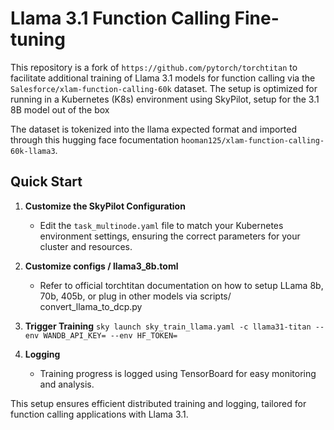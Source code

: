 # Llama 3.1 Function Calling Fine-tuning

This repository is a fork of `https://github.com/pytorch/torchtitan` to facilitate additional training of Llama 3.1 models for function calling via the `Salesforce/xlam-function-calling-60k` dataset. The setup is optimized for running in a Kubernetes (K8s) environment using SkyPilot, setup for the 3.1 8B model out of the box

The dataset is tokenized into the llama expected format and imported through this hugging face focumentation `hooman125/xlam-function-calling-60k-llama3`.

## Quick Start

1. **Customize the SkyPilot Configuration**
   - Edit the `task_multinode.yaml` file to match your Kubernetes environment settings, ensuring the correct parameters for your cluster and resources.

2. **Customize configs / llama3_8b.toml**
    - Refer to official torchtitan documentation on how to setup LLama 8b, 70b, 405b, or plug in other models via scripts/ convert_llama_to_dcp.py

2. **Trigger Training**
   `sky launch sky_train_llama.yaml -c llama31-titan --env WANDB_API_KEY= --env HF_TOKEN=`

3. **Logging**
   - Training progress is logged using TensorBoard for easy monitoring and analysis.

This setup ensures efficient distributed training and logging, tailored for function calling applications with Llama 3.1. 
